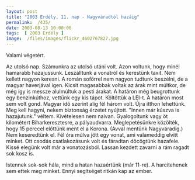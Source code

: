 ```yaml
---
layout: post
title: "2003 Erdély, 11. nap - Nagyváradtól hazáig"
permalink:  /435/ 
date: 2003-08-13 10:00:00
tags:  [ 2003 Erdély ] 
image:  /files/images/flickr_4602767827.jpg 
---
```

Valami végetért.

Az utolsó nap. Számunkra az utolsó utáni volt. Azon voltunk, hogy minél hamarabb hazajussunk. Leszálltunk a vonatról és kerestünk taxit. Nem kellett nagyon keresni. A román sofőrrel nem nagyon tudtunk beszélni, de a magyar haverjával igen. Kicsit magasabbak voltak az árak mint múltkor, de még így is messze alulmúltuk a pesti árakat. A határon még beugrottunk egy benzinkúthoz, vettünk egy kis tápot. Költöttük a LEI-t. A határon most sem volt gond. Magyar idő szerint alig fél három volt. Újra itthon lehettünk. Meg kell hagyni, nekem biztonság érzetet nyújtott. "Innen már kúszva is hazajutunk." véltem. Kivételesen nem naivan. Gyalogoltunk vagy öt kilométert Biharkeresztesre, a pályaudvarra. Meglepetésünkre közölték, hogy 15 perccel előttünk ment el a Korona. (Avval mentünk Nagyváradig.) Nem keseredtünk el. Fél óra múlva jött egy vonat, ami valameddig elvitt minket. Ott csodás csatlakozásunk volt és fáradtan döcögtünk hazafele. Kissé elegünk volt már a vonatozásból. Lassan kezdett zavarni a rám ragadt sok kosz is.

Istennek sok-sok hála, mind a hatan hazaértünk (már 11-re). A harcitehenek sem ettek meg minket. Ennyi segítséget ritkán kap az ember.

